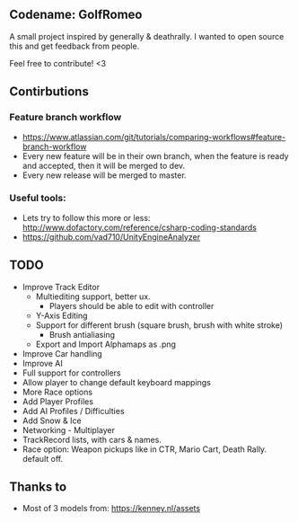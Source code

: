 ## Codename: GolfRomeo

A small project inspired by generally & deathrally.
I wanted to open source this and get feedback from people.

Feel free to contribute! <3

## Contirbutions

### Feature branch workflow
* https://www.atlassian.com/git/tutorials/comparing-workflows#feature-branch-workflow
* Every new feature will be in their own branch, when the feature is ready and accepted, then it will be merged to dev.
* Every new release will be merged to master.

### Useful tools:
* Lets try to follow this more or less: http://www.dofactory.com/reference/csharp-coding-standards
* https://github.com/vad710/UnityEngineAnalyzer

## TODO
* Improve Track Editor
    * Multiediting support, better ux.
        * Players should be able to edit with controller
    * Y-Axis Editing
    * Support for different brush (square brush, brush with white stroke)
        * Brush antialiasing
    * Export and Import Alphamaps as .png
* Improve Car handling
* Improve AI
* Full support for controllers
* Allow player to change default keyboard mappings
* More Race options
* Add Player Profiles
* Add AI Profiles / Difficulties
* Add Snow & Ice
* Networking - Multiplayer
* TrackRecord lists, with cars & names.
* Race option: Weapon pickups like in CTR, Mario Cart, Death Rally. default off.

## Thanks to

* Most of 3 models from: https://kenney.nl/assets
